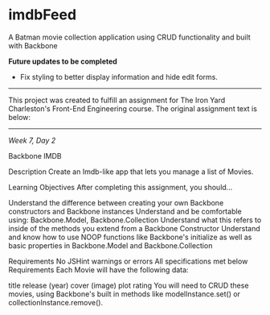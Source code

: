# imdbFeed
A Batman movie collection application using CRUD functionality and built with Backbone

**Future updates to be completed**
* Fix styling to better display information and hide edit forms. 

----------------------------------

This project was created to fulfill an assignment for The Iron Yard Charleston's Front-End Engineering course. The original assignment text is below:

----------------------------------

*Week 7, Day 2*

Backbone IMDB

Description
Create an Imdb-like app that lets you manage a list of Movies.

Learning Objectives
After completing this assignment, you should…

Understand the difference between creating your own Backbone constructors and Backbone instances
Understand and be comfortable using:
Backbone.Model, Backbone.Collection
Understand what this refers to inside of the methods you extend from a Backbone Constructor
Understand and know how to use NOOP functions like Backbone's initialize as well as basic properties in Backbone.Model and Backbone.Collection

Requirements
No JSHint warnings or errors
All specifications met below
Requirements
Each Movie will have the following data:

title
release (year)
cover (image)
plot
rating
You will need to CRUD these movies, using Backbone's built in methods like modelInstance.set() or collectionInstance.remove().
